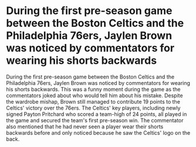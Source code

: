 # During the first pre-season game between the Boston Celtics and the Philadelphia 76ers, Jaylen Brown was noticed by commentators for wearing his shorts backwards 
 During the first pre-season game between the Boston Celtics and the Philadelphia 76ers, Jaylen Brown was noticed by commentators for wearing his shorts backwards. This was a funny moment during the game as the commentators joked about who would tell him about his mistake. Despite the wardrobe mishap, Brown still managed to contribute 19 points to the Celtics' victory over the 76ers. The Celtics' key players, including newly signed Payton Pritchard who scored a team-high of 24 points, all played in the game and secured the team's first pre-season win. The commentator also mentioned that he had never seen a player wear their shorts backwards before and only noticed because he saw the Celtics' logo on the back. 